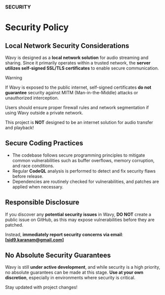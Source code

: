 ### **SECURITY**  

# Security Policy  

## **Local Network Security Considerations**  
Wavy is designed as a **local network solution** for audio streaming and sharing. Since it primarily operates within a trusted network, the **server utilizes self-signed SSL/TLS certificates** to enable secure communication.  

> [!WARNING]
> If Wavy is exposed to the public internet, self-signed certificates **do not guarantee** security against MITM (Man-in-the-Middle) attacks 
> or unauthorized interception. 
> 
> Users should ensure proper firewall rules and network segmentation if using Wavy outside a private network.
> 
> This project is **NOT** designed to be an internet solution for audio transfer and playback!
> 

## **Secure Coding Practices**  
- The codebase follows secure programming principles to mitigate common vulnerabilities such as buffer overflows, memory corruption, and race conditions.  
- Regular **CodeQL** analysis is performed to detect and fix security flaws before release.  
- Dependencies are routinely checked for vulnerabilities, and patches are applied when necessary.  

## **Responsible Disclosure**  
If you discover any **potential security issues** in Wavy, **DO NOT** create a public issue on GitHub, as this may expose vulnerabilities before they are patched.  

Instead, **immediately report security concerns via email**:  
**[sid9.karanam@gmail.com]**  

## **No Absolute Security Guarantees**  
Wavy is still **under active development**, and while security is a high priority, no absolute guarantees can be made at this stage. **Use at your own discretion**, especially in environments where security is critical.  

Stay updated with project changes!  
